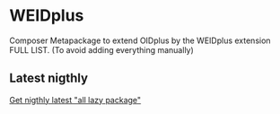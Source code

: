 # WEIDplus
Composer Metapackage to extend OIDplus by the WEIDplus  extension FULL LIST. (To avoid adding everything manually)


## Latest nigthly
[Get nigthly latest "all lazy package"](https://registry.frdl.de/frdl-plugins.zip)
